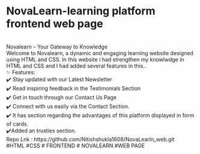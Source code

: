 # NovaLearn-learning platform frontend web page
<br>
Novalearn – Your Gateway to Knowledge
<br>
Welcome to Novalearn, a dynamic and engaging learning website designed using HTML and CSS. In this website i had strengthen my knowlwdge in HTML and CSS and I had added several features in this..
<br>
✨ Features:
<br>
✔️ Stay updated with our Latest Newsletter
<br>
✔️ Read inspiring feedback in the Testimonials Section
<br>
✔️ Get in touch through our Contact Us Page
<br>
✔️ Connect with us easily via the Contact Section.
<br>
✔️ It has section regarding the advantages of this platform displayed in form 
 of cards.
 <br>
✔️Added an trusties section.
<br>
Repo Lnk : https://github.com/Nitishshukla1608/NovaLearln_web.git
<br>
#HTML #CSS # FRONTEND # NOVALEARN #WEB PAGE 
